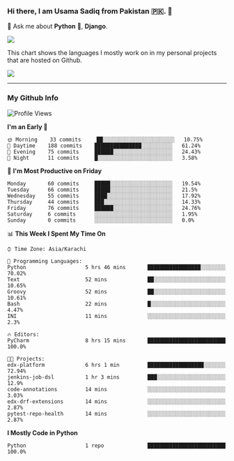 ### Hi there, I am Usama Sadiq from Pakistan 🇵🇰. 👋

💬 Ask me about **Python** 🐍, **Django**. <!-- , Testing, Docker, Jenkins Automation, -->

<!--  
🗣 I love to talk about
  - Automating day-to-day stuff using Python
  - **Urdu Literature** 📚, **Anime** 💻, **Manga** 📜, **Light Novels** 📜, **Comics** 📱.  
-->

<img align="center" src="https://github-readme-stats.vercel.app/api?username=UsamaSadiq&custom_title=My Stats&show_icons=true&theme=dark&count_private=true&include_all_commits=true" />

This chart shows the languages I mostly work on in my personal projects that are hosted on Github.

<img align="center" src="https://github-readme-stats.vercel.app/api/top-langs/?username=UsamaSadiq&langs_count=10&layout=compact" />

--- 
### My Github Info
<!--START_SECTION:waka-->
![Profile Views](http://img.shields.io/badge/Profile%20Views-0-blue)

**I'm an Early 🐤** 

```text
🌞 Morning    33 commits     ██░░░░░░░░░░░░░░░░░░░░░░░   10.75% 
🌆 Daytime    188 commits    ███████████████░░░░░░░░░░   61.24% 
🌃 Evening    75 commits     ██████░░░░░░░░░░░░░░░░░░░   24.43% 
🌙 Night      11 commits     █░░░░░░░░░░░░░░░░░░░░░░░░   3.58%

```
📅 **I'm Most Productive on Friday** 

```text
Monday       60 commits     █████░░░░░░░░░░░░░░░░░░░░   19.54% 
Tuesday      66 commits     █████░░░░░░░░░░░░░░░░░░░░   21.5% 
Wednesday    55 commits     ████░░░░░░░░░░░░░░░░░░░░░   17.92% 
Thursday     44 commits     ███░░░░░░░░░░░░░░░░░░░░░░   14.33% 
Friday       76 commits     ██████░░░░░░░░░░░░░░░░░░░   24.76% 
Saturday     6 commits      ░░░░░░░░░░░░░░░░░░░░░░░░░   1.95% 
Sunday       0 commits      ░░░░░░░░░░░░░░░░░░░░░░░░░   0.0%

```


📊 **This Week I Spent My Time On** 

```text
⌚︎ Time Zone: Asia/Karachi

💬 Programming Languages: 
Python                   5 hrs 46 mins       █████████████████░░░░░░░░   70.02% 
Text                     52 mins             ██░░░░░░░░░░░░░░░░░░░░░░░   10.65% 
Groovy                   52 mins             ██░░░░░░░░░░░░░░░░░░░░░░░   10.61% 
Bash                     22 mins             █░░░░░░░░░░░░░░░░░░░░░░░░   4.47% 
INI                      11 mins             ░░░░░░░░░░░░░░░░░░░░░░░░░   2.3%

🔥 Editors: 
PyCharm                  8 hrs 15 mins       █████████████████████████   100.0%

🐱‍💻 Projects: 
edx-platform             6 hrs 1 min         ██████████████████░░░░░░░   72.94% 
jenkins-job-dsl          1 hr 3 mins         ███░░░░░░░░░░░░░░░░░░░░░░   12.9% 
code-annotations         14 mins             ░░░░░░░░░░░░░░░░░░░░░░░░░   3.03% 
edx-drf-extensions       14 mins             ░░░░░░░░░░░░░░░░░░░░░░░░░   2.87% 
pytest-repo-health       14 mins             ░░░░░░░░░░░░░░░░░░░░░░░░░   2.87%

```

**I Mostly Code in Python** 

```text
Python                   1 repo              █████████████████████████   100.0%

```



<!--END_SECTION:waka-->
<!--
**UsamaSadiq/UsamaSadiq** is a ✨ _special_ ✨ repository because its `README.md` (this file) appears on your GitHub profile.

Here are some ideas to get you started:

- 🔭 I’m currently working on ...
- 🌱 I’m currently learning ...
- 👯 I’m looking to collaborate on ...
- 🤔 I’m looking for help with ...
- 📫 How to reach me: ...
- 😄 Pronouns: ...
- ⚡ Fun fact: ...
-->
